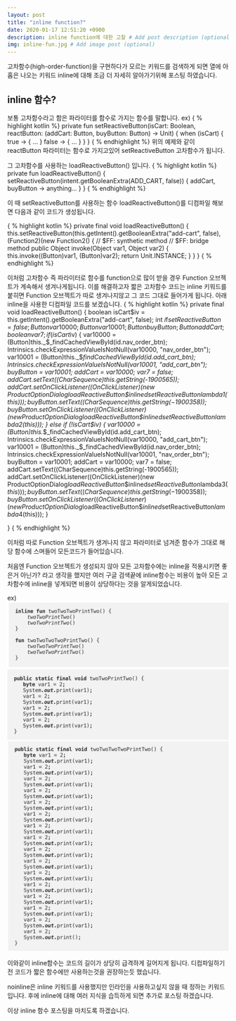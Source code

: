 ```yaml
---
layout: post
title: "inline function?"
date: 2020-01-17 12:51:20 +0900
description: inline function에 대한 고찰 # Add post description (optional)
img: inline-fun.jpg # Add image post (optional)
---
```


고차함수(high-order-function)을 구현하다가 모르는 키워드를 검색하게 되면 열에 아홉은 나오는 키워드 inline에 대해 조금 더 자세히 알아가기위해 포스팅 하였습니다.

## inline 함수?

보통 고차함수라고 함은 파라미터를 함수로 가지는 함수를 말합니다.
ex)
{ % highlight kotlin %}
private fun setReactiveButton(isCart: Boolean, reactButton: (addCart: Button, buyButton: Button) -> Unit) {
when (isCart) {
true -> {
...
}
false -> {
...
}
}
}
{ % endhighlight %}
위의 예제와 같이 reactButton 파라미터는 함수로 가지고있어 setReactiveButton 고차함수가 됩니다.

그 고차함수를 사용하는 loadReactiveButton() 입니다.
{ % highlight kotlin %}
private fun loadReactiveButton() {
setReactiveButton(intent.getBooleanExtra(ADD_CART, false)) { addCart, buyButton ->
anything...
}
}
{ % endhighlight %}

이 때 setReactiveButton를 사용하는 함수 loadReactiveButton()를 디컴파일 해보면 다음과 같이 코드가 생성됩니다.

{ % highlight kotlin %}
private final void loadReactiveButton() {
this.setReactiveButton(this.getIntent().getBooleanExtra("add-cart", false), (Function2)(new Function2() {
// $FF: synthetic method
         // $FF: bridge method
public Object invoke(Object var1, Object var2) {
this.invoke((Button)var1, (Button)var2);
return Unit.INSTANCE;
}
}
}
{ % endhighlight %}

이처럼 고차함수 즉 파라미터로 함수를 function으로 많이 받을 경우 Function 오브젝트가 계속해서 생겨나게됩니다.
이를 해결하고자 짧은 고차함수 코드는 inline 키워드를 붙히면 Function 오브젝트가 따로 생겨나지않고 그 코드 그대로 들어가게 됩니다.
아래 inline을 사용한 디컴파일 코드를 보겠습니다.
{ % highlight kotlin %}
private final void loadReactiveButton() {
boolean isCart$iv = this.getIntent().getBooleanExtra("add-cart", false);
      int $i$f$setReactiveButton = false;
Button var10000;
Button var10001;
Button buyButton;
Button addCart;
boolean var7;
if (isCart$iv) {
         var10000 = (Button)this._$_findCachedViewById(id.nav_order_btn);
Intrinsics.checkExpressionValueIsNotNull(var10000, "nav_order_btn");
var10001 = (Button)this._$_findCachedViewById(id.add_cart_btn);
         Intrinsics.checkExpressionValueIsNotNull(var10001, "add_cart_btn");
         buyButton = var10001;
         addCart = var10000;
         var7 = false;
         addCart.setText((CharSequence)this.getString(-1900565));
         addCart.setOnClickListener((OnClickListener)(new ProductOptionDialog$loadReactiveButton\$$inlined$setReactiveButton$lambda$1(this)));
buyButton.setText((CharSequence)this.getString(-1900358));
buyButton.setOnClickListener((OnClickListener)(new ProductOptionDialog$loadReactiveButton$$inlined$setReactiveButton$lambda$2(this)));
} else if (!isCart$iv) {
         var10000 = (Button)this._$_findCachedViewById(id.add_cart_btn);
Intrinsics.checkExpressionValueIsNotNull(var10000, "add_cart_btn");
var10001 = (Button)this._$_findCachedViewById(id.nav_order_btn);
         Intrinsics.checkExpressionValueIsNotNull(var10001, "nav_order_btn");
         buyButton = var10001;
         addCart = var10000;
         var7 = false;
         addCart.setText((CharSequence)this.getString(-1900565));
         addCart.setOnClickListener((OnClickListener)(new ProductOptionDialog$loadReactiveButton\$$inlined$setReactiveButton$lambda$3(this)));
buyButton.setText((CharSequence)this.getString(-1900358));
buyButton.setOnClickListener((OnClickListener)(new ProductOptionDialog$loadReactiveButton$$inlined$setReactiveButton$lambda$4(this)));
}

}
{ % endhighlight %}

이처럼 따로 Function 오브젝트가 생겨나지 않고 파라미터로 넘겨준 함수가 그대로 해당 함수에 스며들어 모든코드가 들어있습니다.

처음엔 Function 오브젝트가 생성되지 않아 모든 고차함수에는 inline을 적용시키면 좋은거 아닌가? 라고 생각을 했지만 여러 구글 검색끝에 inline함수는 비용이 높아 모든 고차함수에 inline을 넣게되면 비용이 상당하다는 것을 알게되었습니다.

ex)
![인라인함수1](../assets/img/inline-fun-first.png)
![인라인함수2](../assets/img/inline-fun-second.png)
![인라인함수3](../assets/img/inline-fun-third.png)

이와같이 inline함수는 코드의 길이가 상당히 급격하게 길어지게 됩니다. 디컴파일하기 전 코드가 짧은 함수에만 사용하는것을 권장하는듯 했습니다.

noinline은 inline 키워드를 사용했지만 인라인을 사용하고싶지 않을 때 정하는 키워드입니다.
후에 inline에 대해 여러 지식을 습득하게 되면 추가로 포스팅 하겠습니다.

이상 inline 함수 포스팅을 마치도록 하겠습니다.
